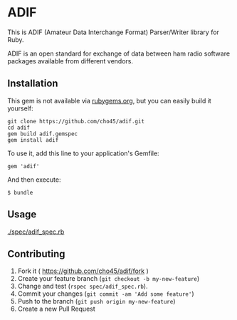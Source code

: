 # ADIF

This is ADIF (Amateur Data Interchange Format) Parser/Writer library for Ruby.

ADIF is an open standard for exchange of data between ham radio software packages available from different vendors.

## Installation

This gem is not available via [rubygems.org](https://rubygems.org), but you can easily build it yourself:

    git clone https://github.com/cho45/adif.git
    cd adif
    gem build adif.gemspec
    gem install adif

To use it, add this line to your application's Gemfile:

    gem 'adif'

And then execute:

    $ bundle

## Usage

[./spec/adif_spec.rb](./spec/adif_spec.rb )

## Contributing

1. Fork it ( https://github.com/cho45/adif/fork )
2. Create your feature branch (`git checkout -b my-new-feature`)
3. Change and test (`rspec spec/adif_spec.rb`).
4. Commit your changes (`git commit -am 'Add some feature'`)
5. Push to the branch (`git push origin my-new-feature`)
6. Create a new Pull Request
